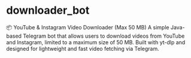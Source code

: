 # downloader_bot
📦 YouTube &amp; Instagram Video Downloader (Max 50 MB) A simple Java-based Telegram bot that allows users to download videos from YouTube and Instagram, limited to a maximum size of 50 MB. Built with yt-dlp and designed for lightweight and fast video fetching via Telegram.
